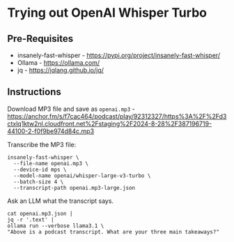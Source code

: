 # Trying out OpenAI Whisper Turbo

## Pre-Requisites

* insanely-fast-whisper - https://pypi.org/project/insanely-fast-whisper/
* Ollama - https://ollama.com/
* jq - https://jqlang.github.io/jq/

## Instructions

Download MP3 file and save as `openai.mp3` - https://anchor.fm/s/f7cac464/podcast/play/92312327/https%3A%2F%2Fd3ctxlq1ktw2nl.cloudfront.net%2Fstaging%2F2024-8-28%2F387196719-44100-2-f0f9be974d84c.mp3


Transcribe the MP3 file:

```
insanely-fast-whisper \
  --file-name openai.mp3 \
  --device-id mps \
  --model-name openai/whisper-large-v3-turbo \
  --batch-size 4 \
  --transcript-path openai.mp3-large.json
```

Ask an LLM what the transcript says. 

```
cat openai.mp3.json |
jq -r '.text' |
ollama run --verbose llama3.1 \
"Above is a podcast transcript. What are your three main takeaways?"
```
